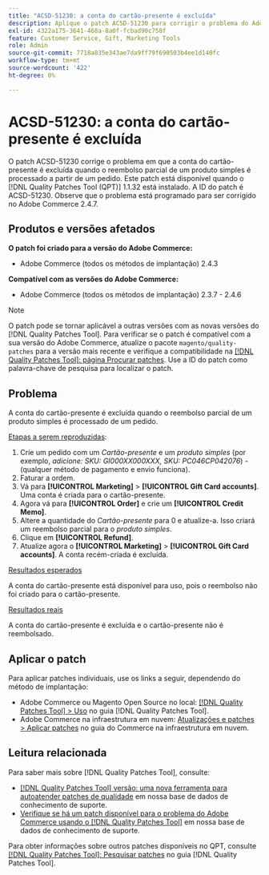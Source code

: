 ```yaml
---
title: "ACSD-51230: a conta do cartão-presente é excluída"
description: Aplique o patch ACSD-51230 para corrigir o problema do Adobe Commerce em que a conta de cartão-presente é excluída quando o reembolso parcial de um produto simples é processado a partir de um pedido.
exl-id: 4322a175-3641-468a-8a0f-fcbad90c758f
feature: Customer Service, Gift, Marketing Tools
role: Admin
source-git-commit: 7718a835e343ae7da9ff79f690503b4ee1d140fc
workflow-type: tm+mt
source-wordcount: '422'
ht-degree: 0%

---
```


# ACSD-51230: a conta do cartão-presente é excluída

O patch ACSD-51230 corrige o problema em que a conta do cartão-presente é excluída quando o reembolso parcial de um produto simples é processado a partir de um pedido. Este patch está disponível quando o [!DNL Quality Patches Tool (QPT)] 1.1.32 está instalado. A ID do patch é ACSD-51230. Observe que o problema está programado para ser corrigido no Adobe Commerce 2.4.7.

## Produtos e versões afetados

**O patch foi criado para a versão do Adobe Commerce:**

* Adobe Commerce (todos os métodos de implantação) 2.4.3

**Compatível com as versões do Adobe Commerce:**

* Adobe Commerce (todos os métodos de implantação) 2.3.7 - 2.4.6

>[!NOTE]
>
>O patch pode se tornar aplicável a outras versões com as novas versões do [!DNL Quality Patches Tool]. Para verificar se o patch é compatível com a sua versão do Adobe Commerce, atualize o pacote `magento/quality-patches` para a versão mais recente e verifique a compatibilidade na [[!DNL Quality Patches Tool]: página Procurar patches](https://experienceleague.adobe.com/tools/commerce-quality-patches/index.html). Use a ID do patch como palavra-chave de pesquisa para localizar o patch.

## Problema

A conta do cartão-presente é excluída quando o reembolso parcial de um produto simples é processado de um pedido.

<u>Etapas a serem reproduzidas</u>:

1. Crie um pedido com um *Cartão-presente* e um *produto simples* (por exemplo, *adicione: SKU: GI000XX000XXX, SKU: PC046CP042076*) - (qualquer método de pagamento e envio funciona).
1. Faturar a ordem.
1. Vá para **[!UICONTROL Marketing]** > **[!UICONTROL Gift Card accounts]**. Uma conta é criada para o cartão-presente.
1. Agora vá para **[!UICONTROL Order]** e crie um **[!UICONTROL Credit Memo]**.
1. Altere a quantidade do *Cartão-presente* para 0 e atualize-a. Isso criará um reembolso parcial para o *produto simples*.
1. Clique em **[!UICONTROL Refund]**.
1. Atualize agora o **[!UICONTROL Marketing]** > **[!UICONTROL Gift Card accounts]**. A conta recém-criada é excluída.

<u>Resultados esperados</u>

A conta do cartão-presente está disponível para uso, pois o reembolso não foi criado para o cartão-presente.

<u>Resultados reais</u>

A conta do cartão-presente é excluída e o cartão-presente não é reembolsado.

## Aplicar o patch

Para aplicar patches individuais, use os links a seguir, dependendo do método de implantação:

* Adobe Commerce ou Magento Open Source no local: [[!DNL Quality Patches Tool] > Uso](https://experienceleague.adobe.com/docs/commerce-operations/tools/quality-patches-tool/usage.html) no guia [!DNL Quality Patches Tool].
* Adobe Commerce na infraestrutura em nuvem: [Atualizações e patches > Aplicar patches](https://experienceleague.adobe.com/docs/commerce-cloud-service/user-guide/develop/upgrade/apply-patches.html) no guia do Commerce na infraestrutura em nuvem.

## Leitura relacionada

Para saber mais sobre [!DNL Quality Patches Tool], consulte:

* [[!DNL Quality Patches Tool] versão: uma nova ferramenta para autoatender patches de qualidade](/help/announcements/adobe-commerce-announcements/magento-quality-patches-released-new-tool-to-self-serve-quality-patches.md) em nossa base de dados de conhecimento de suporte.
* [Verifique se há um patch disponível para o problema do Adobe Commerce usando o [!DNL Quality Patches Tool]](/help/support-tools/patches-available-in-qpt-tool/check-patch-for-magento-issue-with-magento-quality-patches.md) em nossa base de dados de conhecimento de suporte.

Para obter informações sobre outros patches disponíveis no QPT, consulte [[!DNL Quality Patches Tool]: Pesquisar patches](https://experienceleague.adobe.com/tools/commerce-quality-patches/index.html) no guia [!DNL Quality Patches Tool].
